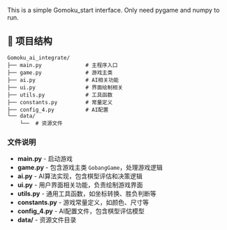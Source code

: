 This is a simple Gomoku_start interface.
Only need pygame and numpy to run.

## 📁 项目结构

```
Gomoku_ai_integrate/
├── main.py              # 主程序入口
├── game.py              # 游戏主类
├── ai.py                # AI相关功能
├── ui.py                # 界面绘制相关
├── utils.py             # 工具函数
├── constants.py         # 常量定义
├── config_4.py          # AI配置
└── data/
    └──  # 资源文件
```

### 文件说明

- **main.py** - 启动游戏
- **game.py** - 包含游戏主类 `GobangGame`，处理游戏逻辑
- **ai.py** - AI算法实现，包含棋型评估和决策逻辑
- **ui.py** - 用户界面相关功能，负责绘制游戏界面
- **utils.py** - 通用工具函数，如坐标转换、胜负判断等
- **constants.py** - 游戏常量定义，如颜色、尺寸等
- **config_4.py** - AI配置文件，包含棋型评估模型
- **data/** - 资源文件目录
